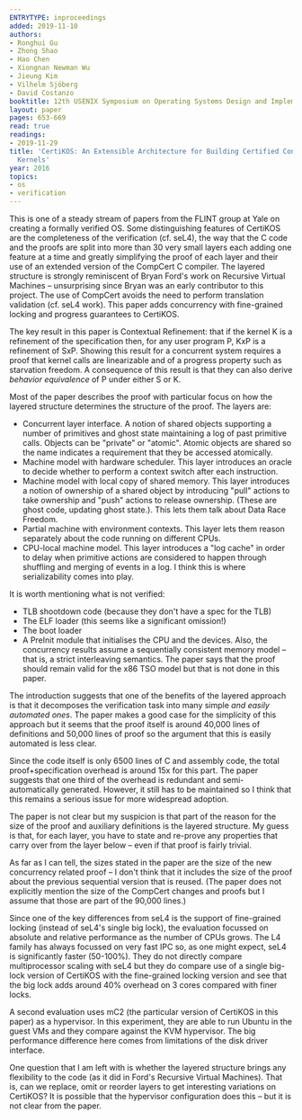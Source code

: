 ```yaml
---
ENTRYTYPE: inproceedings
added: 2019-11-10
authors:
- Ronghui Gu
- Zhong Shao
- Hao Chen
- Xiongnan Newman Wu
- Jieung Kim
- Vilhelm Sjöberg
- David Costanzo
booktitle: 12th USENIX Symposium on Operating Systems Design and Implementation (OSDI 16)
layout: paper
pages: 653-669
read: true
readings:
- 2019-11-29
title: 'CertiKOS: An Extensible Architecture for Building Certified Concurrent OS
  Kernels'
year: 2016
topics:
- os
- verification
---
```


This is one of a steady stream of papers from the FLINT group at Yale on creating a formally verified OS.
Some distinguishing features of CertiKOS are the completeness of the verification (cf. seL4), the way that the C code and the proofs are split into more than 30 very small layers each adding one feature at a time and greatly simplifying the proof of each layer and their use of an extended version of the CompCert C compiler. The layered structure is strongly reminiscent of Bryan Ford's work on Recursive Virtual Machines – unsurprising since Bryan was an early contributor to this project.
The use of CompCert avoids the need to perform translation validation (cf. seL4 work).
This paper adds concurrency with fine-grained locking and progress guarantees to CertiKOS.

The key result in this paper is Contextual Refinement: that if the kernel K is a refinement of the specification then, for any user program P, KxP is a refinement of SxP.
Showing this result for a concurrent system requires a proof that kernel calls are linearizable and of a progress property such as starvation freedom.
A consequence of this result is that they can also derive _behavior equivalence_ of P under either S or K.

Most of the paper describes the proof with particular focus on how the layered structure determines the structure of the proof.
The layers are:

* Concurrent layer interface. A notion of shared objects supporting a number of primitives and ghost state maintaining a log of past primitive calls. Objects can be "private" or "atomic".  Atomic objects are shared so the name indicates a requirement that they be accessed atomically.
* Machine model with hardware scheduler.  This layer introduces an oracle to decide whether to perform a context switch after each instruction.
* Machine model with local copy of shared memory.  This layer introduces a notion of ownership of a shared object by introducing "pull" actions to take ownership and "push" actions to release ownership.  (These are ghost code, updating ghost state.). This lets them talk about Data Race Freedom.
* Partial machine with environment contexts.  This layer lets them reason separately about the code running on different CPUs.
* CPU-local machine model.  This layer introduces a "log cache" in order to delay when primitive actions are considered to happen through shuffling and merging of events in a log.  I think this is where serializability comes into play.

It is worth mentioning what is not verified:

* TLB shootdown code (because they don't have a spec for the TLB)
* The ELF loader (this seems like a significant omission!)
* The boot loader
* A PreInit module that initialises the CPU and the devices.
Also, the concurrency results assume a sequentially consistent memory model – that is, a strict interleaving semantics.
The paper says that the proof should remain valid for the x86 TSO model but that is not done in this paper.

The introduction suggests that one of the benefits of the layered approach is that it decomposes the verification task into many simple _and easily automated ones_.  The paper makes a good case for the simplicity of this approach but it seems that the proof itself is around 40,000 lines of definitions and 50,000 lines of proof so the argument that this is easily automated is less clear.

Since the code itself is only 6500 lines of C and assembly code, the total proof+specification overhead is around 15x for this part.
The paper suggests that one third of the overhead is redundant and semi-automatically generated.  However, it still has to be maintained so I think that this remains a serious issue for more widespread adoption.

The paper is not clear but my suspicion is that part of the reason for the size of the proof and auxiliary definitions is the layered structure.
My guess is that, for each layer, you have to state and re-prove any properties that carry over from the layer below – even if that proof is fairly trivial.

As far as I can tell, the sizes stated in the paper are the size of the new concurrency related proof – I don't think that it includes the size of the proof about the previous sequential version that is reused.  (The paper does not explicitly mention the size of the CompCert changes and proofs but I assume that those are part of the 90,000 lines.)

Since one of the key differences from seL4 is the support of fine-grained locking (instead of seL4's single big lock), the evaluation focussed on absolute and relative performance as the number of CPUs grows.
The L4 family has always focussed on very fast IPC so, as one might expect, seL4 is significantly faster (50-100%).
They do not directly compare multiprocessor scaling with seL4 but they do compare use of a single big-lock version of CertiKOS with the fine-grained locking version and see that the big lock adds around 40% overhead on 3 cores compared with finer locks.


A second evaluation uses mC2 (the particular version of CertiKOS in this paper) as a hypervisor.
In this experiment, they are able to run Ubuntu in the guest VMs and they compare against the KVM hypervisor.
The big performance difference here comes from limitations of the disk driver interface.


One question that I am left with is whether the layered structure brings any flexibility to the code (as it did in Ford's Recursive Virtual Machines).
That is, can we replace, omit or reorder layers to get interesting variations on CertiKOS?
It is possible that the hypervisor configuration does this – but it is not clear from the paper.

